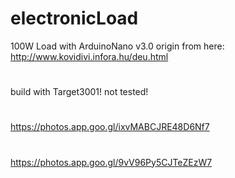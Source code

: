 # electronicLoad
100W Load with ArduinoNano v3.0
origin from here: http://www.kovidivi.infora.hu/deu.html
#
build with Target3001!
not tested!
#
https://photos.app.goo.gl/ixvMABCJRE48D6Nf7
#
https://photos.app.goo.gl/9vV96Py5CJTeZEzW7
